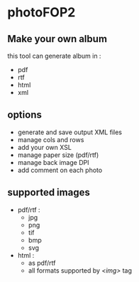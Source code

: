 # photoFOP2

## Make your own album

this tool can generate album in :
- pdf
- rtf
- html
- xml

## options
- generate and save output XML files 
- manage cols and rows
- add your own XSL
- manage paper size (pdf/rtf)
- manage back image DPI
- add comment on each photo

## supported images
- pdf/rtf :
  - jpg
  - png
  - tif
  - bmp
  - svg
- html :
  - as pdf/rtf
  - all formats supported by <i>&lt;img&gt;</i> tag
